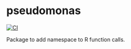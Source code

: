 # pseudomonas

[![CI](https://github.com/The-Defiant/pseudomonas/actions/workflows/main.yml/badge.svg?branch=main)](https://github.com/The-Defiant/pseudomonas/actions/workflows/main.yml)

Package to add namespace to R function calls.

